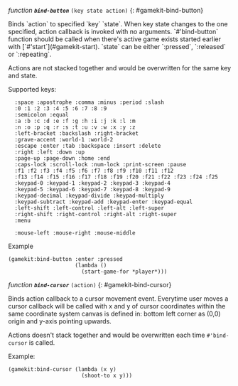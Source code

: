 *function* ***`bind-button`*** `(key state action)`
{: #gamekit-bind-button}
<div class="bodge-docstring" markdown="block">
Binds `action` to specified `key` `state`. When key state changes to the one specified,
action callback is invoked with no arguments. `#'bind-button` function should be called when
there's active game exists started earlier with [`#'start`](#gamekit-start). `state` can be either
`:pressed`, `:released` or `:repeating`.

Actions are not stacked together and would be overwritten for the same key and state.

Supported keys:
```common_lisp
  :space :apostrophe :comma :minus :period :slash
  :0 :1 :2 :3 :4 :5 :6 :7 :8 :9
  :semicolon :equal
  :a :b :c :d :e :f :g :h :i :j :k :l :m
  :n :o :p :q :r :s :t :u :v :w :x :y :z
  :left-bracket :backslash :right-bracket
  :grave-accent :world-1 :world-2
  :escape :enter :tab :backspace :insert :delete
  :right :left :down :up
  :page-up :page-down :home :end
  :caps-lock :scroll-lock :num-lock :print-screen :pause
  :f1 :f2 :f3 :f4 :f5 :f6 :f7 :f8 :f9 :f10 :f11 :f12
  :f13 :f14 :f15 :f16 :f17 :f18 :f19 :f20 :f21 :f22 :f23 :f24 :f25
  :keypad-0 :keypad-1 :keypad-2 :keypad-3 :keypad-4
  :keypad-5 :keypad-6 :keypad-7 :keypad-8 :keypad-9
  :keypad-decimal :keypad-divide :keypad-multiply
  :keypad-subtract :keypad-add :keypad-enter :keypad-equal
  :left-shift :left-control :left-alt :left-super
  :right-shift :right-control :right-alt :right-super
  :menu

  :mouse-left :mouse-right :mouse-middle
```

Example
```common_lisp
(gamekit:bind-button :enter :pressed
                     (lambda ()
                       (start-game-for *player*)))
```
</div>

*function* ***`bind-cursor`*** `(action)`
{: #gamekit-bind-cursor}
<div class="bodge-docstring" markdown="block">
Binds action callback to a cursor movement event. Everytime user moves a cursor callback will
be called with x and y of cursor coordinates within the same coordinate system canvas is defined
in: bottom left corner as (0,0) origin and y-axis pointing upwards.

Actions doesn't stack together and would be overwritten each time `#'bind-cursor` is called.

Example:
```common_lisp
(gamekit:bind-cursor (lambda (x y)
                       (shoot-to x y)))
```
</div>

